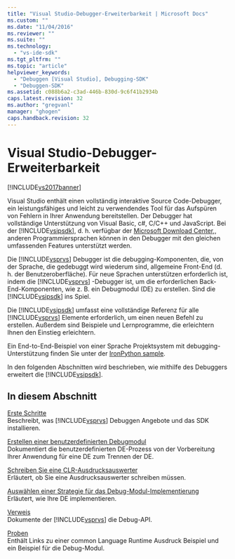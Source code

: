```yaml
---
title: "Visual Studio-Debugger-Erweiterbarkeit | Microsoft Docs"
ms.custom: ""
ms.date: "11/04/2016"
ms.reviewer: ""
ms.suite: ""
ms.technology: 
  - "vs-ide-sdk"
ms.tgt_pltfrm: ""
ms.topic: "article"
helpviewer_keywords: 
  - "Debuggen [Visual Studio], Debugging-SDK"
  - "Debuggen-SDK"
ms.assetid: c088b6a2-c3ad-446b-830d-9c6f41b2934b
caps.latest.revision: 32
ms.author: "gregvanl"
manager: "ghogen"
caps.handback.revision: 32
---
```

# Visual Studio-Debugger-Erweiterbarkeit
[!INCLUDE[vs2017banner](../../code-quality/includes/vs2017banner.md)]

Visual Studio enthält einen vollständig interaktive Source Code\-Debugger, ein leistungsfähiges und leicht zu verwendendes Tool für das Aufspüren von Fehlern in Ihrer Anwendung bereitstellen. Der Debugger hat vollständige Unterstützung von Visual Basic, c\#, C\/C\+\+ und JavaScript. Bei der [!INCLUDE[vsipsdk](../../extensibility/includes/vsipsdk_md.md)], d. h. verfügbar der [Microsoft Download Center](http://go.microsoft.com/fwlink/?LinkId=214453),, anderen Programmiersprachen können in den Debugger mit den gleichen umfassenden Features unterstützt werden.  
  
 Die [!INCLUDE[vsprvs](../../code-quality/includes/vsprvs_md.md)] Debugger ist die debugging\-Komponenten, die, von der Sprache, die gedebuggt wird wiederum sind, allgemeine Front\-End \(d. h. der Benutzeroberfläche\). Für neue Sprachen unterstützen erforderlich ist, indem die [!INCLUDE[vsprvs](../../code-quality/includes/vsprvs_md.md)] \-Debugger ist, um die erforderlichen Back\-End\-Komponenten, wie z. B. ein Debugmodul \(DE\) zu erstellen. Sind die [!INCLUDE[vsipsdk](../../extensibility/includes/vsipsdk_md.md)] ins Spiel.  
  
 Die [!INCLUDE[vsipsdk](../../extensibility/includes/vsipsdk_md.md)] umfasst eine vollständige Referenz für alle [!INCLUDE[vsprvs](../../code-quality/includes/vsprvs_md.md)] Elemente erforderlich, um einen neuen Befehl zu erstellen. Außerdem sind Beispiele und Lernprogramme, die erleichtern Ihnen den Einstieg erleichtern.  
  
 Ein End\-to\-End\-Beispiel von einer Sprache Projektsystem mit debugging\-Unterstützung finden Sie unter der [IronPython sample](http://msdn.microsoft.com/de-de/4c41695c-12c1-4670-b43b-d8d84c9e4089).  
  
 In den folgenden Abschnitten wird beschrieben, wie mithilfe des Debuggers erweitert die [!INCLUDE[vsipsdk](../../extensibility/includes/vsipsdk_md.md)].  
  
## In diesem Abschnitt  
 [Erste Schritte](../../extensibility/debugger/getting-started-with-debugger-extensibility.md)  
 Beschreibt, was [!INCLUDE[vsprvs](../../code-quality/includes/vsprvs_md.md)] Debuggen Angebote und das SDK installieren.  
  
 [Erstellen einer benutzerdefinierten Debugmodul](../../extensibility/debugger/creating-a-custom-debug-engine.md)  
 Dokumentiert die benutzerdefinierten DE\-Prozess von der Vorbereitung Ihrer Anwendung für eine DE zum Trennen der DE.  
  
 [Schreiben Sie eine CLR\-Ausdrucksauswerter](../../extensibility/debugger/writing-a-common-language-runtime-expression-evaluator.md)  
 Erläutert, ob Sie eine Ausdrucksauswerter schreiben müssen.  
  
 [Auswählen einer Strategie für das Debug\-Modul\-Implementierung](../../extensibility/debugger/choosing-a-debug-engine-implementation-strategy.md)  
 Erläutert, wie Ihre DE implementieren.  
  
 [Verweis](../../extensibility/debugger/reference/reference-visual-studio-debugging-apis.md)  
 Dokumente der [!INCLUDE[vsprvs](../../code-quality/includes/vsprvs_md.md)] die Debug\-API.  
  
 [Proben](../../extensibility/debugger/visual-studio-debugging-samples.md)  
 Enthält Links zu einer common Language Runtime Ausdruck Beispiel und ein Beispiel für die Debug\-Modul.